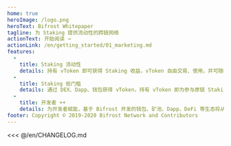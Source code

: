 ```yaml
---
home: true
heroImage: /logo.png
heroText: Bifrost Whitepaper
tagline: 为 Staking 提供流动性的跨链网络
actionText: 开始阅读 →
actionLink: /en/getting_started/01_marketing.md
features:
  - 
    title: Staking 流动性
    details: 持有 vToken 即可获得 Staking 收益，vToken 自由交易、使用，并可随时卖回原链资产，无需等待解押。
  - 
    title: Staking 低门槛
    details: 通过 DEX、Dapp、钱包获得 vToken，持有 vToken 即为参与原链 Staking，同时保留治理权。
  - 
    title: 开发者 ++
    details: 为开发者赋能，基于 Bifrost 开发的钱包、矿池、Dapp、DeFi 等生态将从底层获得 Staking 增益，例如：vToken 作为抵押物进行借贷时，其 Staking 收益可抵销部分利息，实现低息借贷。
footer: Copyright © 2019-2020 Bifrost Network and Contributors
---
```


<<< @/en/CHANGELOG.md